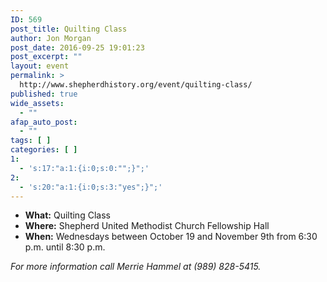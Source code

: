 ```yaml
---
ID: 569
post_title: Quilting Class
author: Jon Morgan
post_date: 2016-09-25 19:01:23
post_excerpt: ""
layout: event
permalink: >
  http://www.shepherdhistory.org/event/quilting-class/
published: true
wide_assets:
  - ""
afap_auto_post:
  - ""
tags: [ ]
categories: [ ]
1:
  - 's:17:"a:1:{i:0;s:0:"";}";'
2:
  - 's:20:"a:1:{i:0;s:3:"yes";}";'
---
```

<ul>
 	<li><strong>What:</strong> Quilting Class</li>
 	<li><strong>Where:</strong> Shepherd United Methodist Church Fellowship Hall</li>
 	<li><strong>When:</strong> Wednesdays between October 19 and November 9th from 6:30 p.m. until 8:30 p.m.</li>
</ul>
<em>For more information call Merrie Hammel at (989) 828-5415.</em>